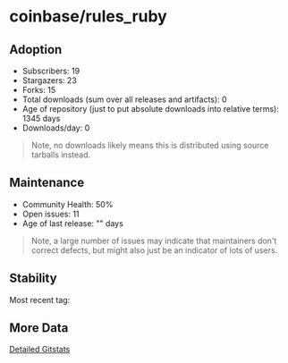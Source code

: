 # coinbase/rules_ruby

## Adoption

- Subscribers: 19
- Stargazers: 23
- Forks: 15
- Total downloads (sum over all releases and artifacts): 0
- Age of repository (just to put absolute downloads into relative terms): 1345 days
- Downloads/day: 0

> Note, no downloads likely means this is distributed using source tarballs instead.

## Maintenance

- Community Health: 50%
- Open issues: 11
- Age of last release: "<No Releases>" days

> Note, a large number of issues may indicate that maintainers don't correct defects, but might also
> just be an indicator of lots of users.

## Stability

Most recent tag: 

## More Data

[Detailed Gitstats](/bazel-catalog/gitstats/coinbase/rules_ruby)

